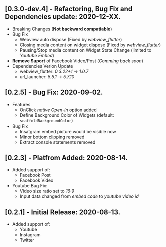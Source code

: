 ## [0.3.0-dev.4] - Refactoring, Bug Fix and Dependencies update: 2020-12-XX.
* Breaking Changes (**Not backward compatiable**)
* Bug Fix
    * Webview auto dispose (Fixed by *webview_flutter*)
    * Closing media content on widget dispose (Fixed by *webview_flutter*)
    * Pausing/Stop media content on Widget State Change (limited to *Youtube Embed*)
* **Remove Suport** of Facebook Video/Post (*Comming back soon*)
* Dependencies Verion Update
    * webview_flutter: *0.3.22+1* -> *1.0.7*
    * url_launcher: *5.5.1* -> *5.7.10*

## [0.2.5] - Bug Fix: 2020-09-02.
* Features
    * OnClick *native Open-In* option added
    * Define Background Color of Widgets (default: `scaffoldBackgroundColor`)
* Bug Fix
    * Insatgram embed picture would be visible now
    * Minor bottom clipping removed
    * Extract console statements removed 

## [0.2.3] - Platfrom Added: 2020-08-14.
* Added support of:
    * Facebook Post
    * Facebook Video
* Youtube Bug Fix:
    * Video size ratio set to *16:9*
    * Input data changed from *embed code* to *youtube video id*

## [0.2.1] - Initial Release: 2020-08-13.
* Added support of: 
    * Youtube
    * Instagram 
    * Twitter
